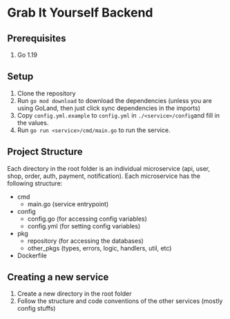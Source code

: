 # Grab It Yourself Backend

## Prerequisites
1. Go 1.19

## Setup
1. Clone the repository
2. Run `go mod download` to download the dependencies (unless you are using GoLand, then just click sync dependencies in the imports)
3. Copy `config.yml.example` to `config.yml` in `./<service>/config`and fill in the values.
4. Run `go run <service>/cmd/main.go` to run the service.

## Project Structure
Each directory in the root folder is an individual microservice (api, user, shop, order, auth, payment, notification). 
Each microservice has the following structure:
- cmd
  - main.go (service entrypoint)
- config
  - config.go (for accessing config variables)
  - config.yml (for setting config variables)
- pkg
  - repository (for accessing the databases)
  - other_pkgs (types, errors, logic, handlers, util, etc)
- Dockerfile

## Creating a new service
1. Create a new directory in the root folder
2. Follow the structure and code conventions of the other services (mostly config stuffs)
